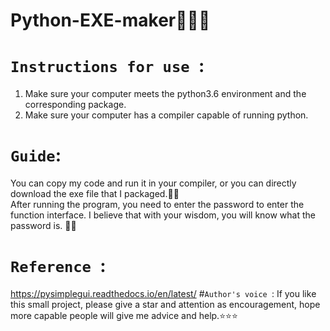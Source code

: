 # Python-EXE-maker:frog::frog::frog:
# `Instructions for use `:  
1. Make sure your computer meets the python3.6 environment and the corresponding package.  
2. Make sure your computer has a compiler capable of running python. 
# `Guide`:
You can copy my code and run it in your compiler, or you can directly download the exe file that I packaged.:baby_chick::baby_chick:  
After running the program, you need to enter the password to enter the function interface. I believe that with your wisdom, you will know what the password is. :pig::pig:
# `Reference `:
https://pysimplegui.readthedocs.io/en/latest/
#`Author's voice `:
If you like this small project, please give a star and attention as encouragement, hope more capable people will give me advice and help.:star::star::star:
